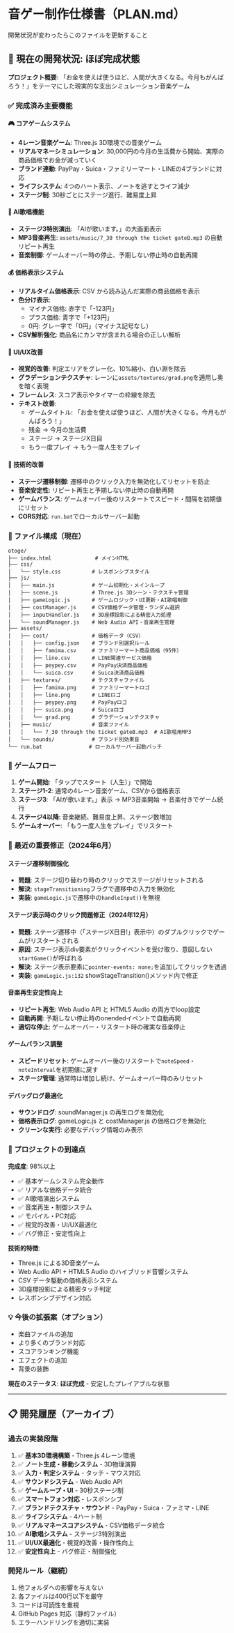 # 音ゲー制作仕様書（PLAN.md）

開発状況が変わったらこのファイルを更新すること

## 🎯 現在の開発状況: ほぼ完成状態

**プロジェクト概要**: 「お金を使えば使うほど、人間が大きくなる。今月もがんばろう！」をテーマにした現実的な支出シミュレーション音楽ゲーム

### ✅ 完成済み主要機能

#### 🎮 コアゲームシステム
- **4レーン音楽ゲーム**: Three.js 3D環境での音楽ゲーム
- **リアルマネーシミュレーション**: 30,000円の今月の生活費から開始、実際の商品価格でお金が減っていく
- **ブランド連動**: PayPay・Suica・ファミリーマート・LINEの4ブランドに対応
- **ライフシステム**: 4つのハート表示、ノートを逃すとライフ減少
- **ステージ制**: 30秒ごとにステージ進行、難易度上昇

#### 🎵 AI歌唱機能
- **ステージ3特別演出**: 「AIが歌います。」の大画面表示
- **MP3音楽再生**: `assets/music/7_30 through the ticket gateB.mp3` の自動リピート再生
- **音楽制御**: ゲームオーバー時の停止、予期しない停止時の自動再開

#### 💰 価格表示システム
- **リアルタイム価格表示**: CSV から読み込んだ実際の商品価格を表示
- **色分け表示**: 
  - マイナス価格: 赤字で「-123円」
  - プラス価格: 青字で「+123円」  
  - 0円: グレー字で「0円」（マイナス記号なし）
- **CSV解析強化**: 商品名にカンマが含まれる場合の正しい解析

#### 🎨 UI/UX改善
- **視覚的改善**: 判定エリアをグレー化、10%縮小、白い淵を除去
- **グラデーションテクスチャ**: レーンに`assets/textures/grad.png`を適用し奥を暗く表現
- **フレームレス**: スコア表示やタイマーの枠線を除去
- **テキスト改善**: 
  - ゲームタイトル: 「お金を使えば使うほど、人間が大きくなる。今月もがんばろう！」
  - 残金 → 今月の生活費
  - ステージ → ステージX日目
  - もう一度プレイ → もう一度人生をプレイ

#### 🔧 技術的改善
- **ステージ遷移制御**: 遷移中のクリック入力を無効化してリセットを防止
- **音楽安定性**: リピート再生と予期しない停止時の自動再開
- **ゲームバランス**: ゲームオーバー後のリスタートでスピード・間隔を初期値にリセット
- **CORS対応**: `run.bat`でローカルサーバー起動

### 📁 ファイル構成（現在）
```
otoge/
├── index.html              # メインHTML
├── css/
│   └── style.css          # レスポンシブスタイル
├── js/
│   ├── main.js            # ゲーム初期化・メインループ
│   ├── scene.js           # Three.js 3Dシーン・テクスチャ管理
│   ├── gameLogic.js       # ゲームロジック・UI更新・AI歌唱制御
│   ├── costManager.js     # CSV価格データ管理・ランダム選択
│   ├── inputHandler.js    # 3D座標投影による精密入力処理
│   └── soundManager.js    # Web Audio API・音楽再生管理
├── assets/
│   ├── cost/              # 価格データ（CSV）
│   │   ├── config.json    # ブランド別選択ルール
│   │   ├── famima.csv     # ファミリーマート商品価格（95件）
│   │   ├── line.csv       # LINE関連サービス価格
│   │   ├── peypey.csv     # PayPay決済商品価格
│   │   └── suica.csv      # Suica決済商品価格
│   ├── textures/          # テクスチャファイル
│   │   ├── famima.png     # ファミリーマートロゴ
│   │   ├── line.png       # LINEロゴ
│   │   ├── peypey.png     # PayPayロゴ
│   │   ├── suica.png      # Suicaロゴ
│   │   └── grad.png       # グラデーションテクスチャ
│   ├── music/             # 音楽ファイル
│   │   └── 7_30 through the ticket gateB.mp3  # AI歌唱用MP3
│   └── sounds/            # ブランド別効果音
└── run.bat               # ローカルサーバー起動バッチ
```

### 🎯 ゲームフロー
1. **ゲーム開始**: 「タップでスタート（人生）」で開始
2. **ステージ1-2**: 通常の4レーン音楽ゲーム、CSVから価格表示
3. **ステージ3**: 「AIが歌います。」表示 → MP3音楽開始 → 音楽付きでゲーム続行
4. **ステージ4以降**: 音楽継続、難易度上昇、ステージ数増加
5. **ゲームオーバー**: 「もう一度人生をプレイ」でリスタート

### 🔧 最近の重要修正（2024年6月）

#### ステージ遷移制御強化
- **問題**: ステージ切り替わり時のクリックでステージがリセットされる
- **解決**: `stageTransitioning`フラグで遷移中の入力を無効化
- **実装**: `gameLogic.js`で遷移中の`handleInput()`を無視

#### ステージ表示時のクリック問題修正（2024年12月）
- **問題**: ステージ遷移中（「ステージX日目!」表示中）のダブルクリックでゲームがリスタートされる
- **原因**: ステージ表示div要素がクリックイベントを受け取り、意図しない`startGame()`が呼ばれる
- **解決**: ステージ表示要素に`pointer-events: none;`を追加してクリックを透過
- **実装**: `gameLogic.js:132` showStageTransition()メソッド内で修正

#### 音楽再生安定性向上
- **リピート再生**: Web Audio API と HTML5 Audio の両方でloop設定
- **自動再開**: 予期しない停止時のonendedイベントで自動再開
- **適切な停止**: ゲームオーバー・リスタート時の確実な音楽停止

#### ゲームバランス調整
- **スピードリセット**: ゲームオーバー後のリスタートで`noteSpeed`・`noteInterval`を初期値に戻す
- **ステージ管理**: 通常時は増加し続け、ゲームオーバー時のみリセット

#### デバッグログ最適化
- **サウンドログ**: soundManager.js の再生ログを無効化
- **価格表示ログ**: gameLogic.js と costManager.js の価格ログを無効化
- **クリーンな実行**: 必要なデバッグ情報のみ表示

### 🚀 プロジェクトの到達点

**完成度**: 98%以上
- ✅ 基本ゲームシステム完全動作
- ✅ リアルな価格データ統合
- ✅ AI歌唱演出システム
- ✅ 音楽再生・制御システム
- ✅ モバイル・PC対応
- ✅ 視覚的改善・UI/UX最適化
- ✅ バグ修正・安定性向上

**技術的特徴**:
- Three.js による3D音楽ゲーム
- Web Audio API + HTML5 Audio のハイブリッド音響システム  
- CSV データ駆動の価格表示システム
- 3D座標投影による精密タッチ判定
- レスポンシブデザイン対応

### 💡 今後の拡張案（オプション）
- 楽曲ファイルの追加
- より多くのブランド対応
- スコアランキング機能  
- エフェクトの追加
- 背景の装飾

**現在のステータス**: **ほぼ完成** - 安定したプレイアブルな状態

---

## 📋 開発履歴（アーカイブ）

### 過去の実装段階
1. ✅ **基本3D環境構築** - Three.js 4レーン環境
2. ✅ **ノート生成・移動システム** - 3D物理演算
3. ✅ **入力・判定システム** - タッチ・マウス対応
4. ✅ **サウンドシステム** - Web Audio API
5. ✅ **ゲームループ・UI** - 30秒ステージ制
6. ✅ **スマートフォン対応** - レスポンシブ
7. ✅ **ブランドテクスチャ・サウンド** - PayPay・Suica・ファミマ・LINE
8. ✅ **ライフシステム** - 4ハート制
9. ✅ **リアルマネースコアシステム** - CSV価格データ統合
10. ✅ **AI歌唱システム** - ステージ3特別演出
11. ✅ **UI/UX最適化** - 視覚的改善・操作性向上
12. ✅ **安定性向上** - バグ修正・制御強化

### 開発ルール（継続）
1. 他フォルダへの影響を与えない
2. 各ファイルは400行以下を厳守
3. コードは可読性を重視  
4. GitHub Pages 対応（静的ファイル）
5. エラーハンドリングを適切に実装